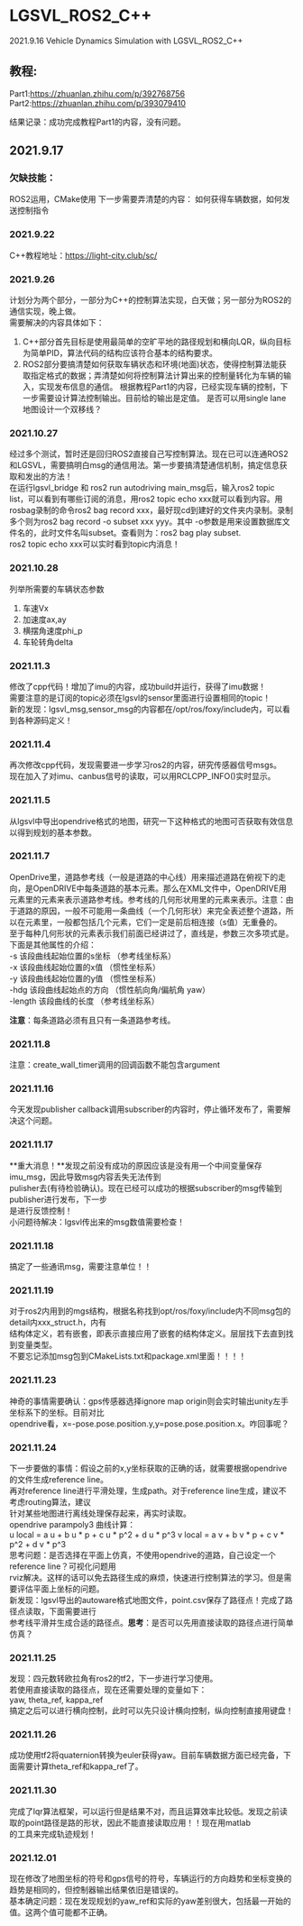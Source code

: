 # LGSVL_ROS2_C++
2021.9.16
Vehicle Dynamics Simulation with LGSVL_ROS2_C++

## 教程:  
Part1:https://zhuanlan.zhihu.com/p/392768756
Part2:https://zhuanlan.zhihu.com/p/393079410

结果记录：成功完成教程Part1的内容，没有问题。

## 2021.9.17
### 欠缺技能：
ROS2运用，CMake使用
下一步需要弄清楚的内容：
如何获得车辆数据，如何发送控制指令

### 2021.9.22
C++教程地址：https://light-city.club/sc/

### 2021.9.26 
计划分为两个部分，一部分为C++的控制算法实现，白天做；另一部分为ROS2的通信实现，晚上做。  
需要解决的内容具体如下：
1. C++部分首先目标是使用最简单的空旷平地的路径规划和横向LQR，纵向目标为简单PID，算法代码的结构应该符合基本的结构要求。
2. ROS2部分要搞清楚如何获取车辆状态和环境(地面)状态，使得控制算法能获取指定格式的数据；弄清楚如何将控制算法计算出来的控制量转化为车辆的输入，实现发布信息的通信。 
根据教程Part1的内容，已经实现车辆的控制，下一步需要设计算法控制输出。目前给的输出是定值。
是否可以用single lane地图设计一个双移线？

### 2021.10.27
经过多个测试，暂时还是回归ROS2直接自己写控制算法。现在已可以连通ROS2和LGSVL，需要搞明白msg的通信用法。第一步要搞清楚通信机制，搞定信息获取和发出的方法！  
在运行lgsvl_bridge 和 ros2 run autodriving main_msg后，输入ros2 topic list，可以看到有哪些订阅的消息，用ros2 topic echo xxx就可以看到内容。用rosbag录制的命令ros2 bag record xxx，最好现cd到建好的文件夹内录制。录制多个则为ros2 bag record -o subset xxx yyy。其中 -o参数是用来设置数据库文件名的，此时文件名叫subset。查看则为：ros2 bag play subset.  
ros2 topic echo xxx可以实时看到topic内消息！

### 2021.10.28
列举所需要的车辆状态参数
1. 车速Vx
2. 加速度ax,ay
3. 横摆角速度phi_p
4. 车轮转角delta

### 2021.11.3
修改了cpp代码！增加了imu的内容，成功build并运行，获得了imu数据！  
需要注意的是订阅的topic必须在lgsvl的sensor里面进行设置相同的topic！  
新的发现：lgsvl_msg,sensor_msg的内容都在/opt/ros/foxy/include内，可以看到各种源码定义！  

### 2021.11.4
再次修改cpp代码，发现需要进一步学习ros2的内容，研究传感器信号msgs。  
现在加入了对imu、canbus信号的读取，可以用RCLCPP_INFO()实时显示。

### 2021.11.5
从lgsvl中导出opendrive格式的地图，研究一下这种格式的地图可否获取有效信息以得到规划的基本参数。  

### 2021.11.7
OpenDrive里，道路参考线（一般是道路的中心线）用来描述道路在俯视下的走向，是OpenDRIVE中每条道路的基本元素。那么在XML文件中，OpenDRIVE用<road>元素里的<planView>元素来表示道路参考线。参考线的几何形状用<planView>里的<geometry>元素来表示。注意：由于道路的原因，一般不可能用一条曲线（一个几何形状）来完全表述整个道路，所以在<planView>元素里，一般都包括几个<geometry>元素，它们一定是前后相连接（s值）无重叠的。  
至于每种几何形状的元素表示我们前面已经讲过了，直线是<line>，参数三次多项式是<paramPoly3>。下面是其他属性的介绍：  
-s 该段曲线起始位置的s坐标 （参考线坐标系）  
-x 该段曲线起始位置的x值 （惯性坐标系）  
-y 该段曲线起始位置的y值 （惯性坐标系）  
-hdg 该段曲线起始点的方向 （惯性航向角/偏航角 yaw）  
-length 该段曲线的长度 （参考线坐标系）  

**注意**：每条道路必须有且只有一条道路参考线。

### 2021.11.8
注意：create_wall_timer调用的回调函数不能包含argument

### 2021.11.16
今天发现publisher callback调用subscriber的内容时，停止循环发布了，需要解决这个问题。

### 2021.11.17
**重大消息！**发现之前没有成功的原因应该是没有用一个中间变量保存imu_msg，因此导致msg内容丢失无法传到  
pulisher去(有待检验确认)。现在已经可以成功的根据subscriber的msg传输到publisher进行发布，下一步  
是进行反馈控制！  
小问题待解决：lgsvl传出来的msg数值需要检查！  

### 2021.11.18
搞定了一些通讯msg，需要注意单位！！  

### 2021.11.19
对于ros2内用到的mgs结构，根据名称找到opt/ros/foxy/include内不同msg包的detail内xxx_struct.h，内有  
结构体定义，若有嵌套，即表示直接应用了嵌套的结构体定义。层层找下去直到找到变量类型。  
不要忘记添加msg包到CMakeLists.txt和package.xml里面！！！！  

### 2021.11.23
神奇的事情需要确认：gps传感器选择ignore map origin则会实时输出unity左手坐标系下的坐标。目前对比  
opendrive看，x=-pose.pose.position.y,y=pose.pose.position.x。咋回事呢？  

### 2021.11.24
下一步要做的事情：假设之前的x,y坐标获取的正确的话，就需要根据opendrive的文件生成reference line。  
再对reference line进行平滑处理，生成path。对于reference line生成，建议不考虑routing算法，建议  
针对某些地图进行离线处理保存起来，再实时读取。  
opendrive parampoly3 曲线计算：  
u local = a u + b u * p + c u * p^2 + d u * p^3
v local = a v + b v * p + c v * p^2 + d v * p^3  
思考问题：是否选择在平面上仿真，不使用opendrive的道路，自己设定一个reference line？可视化问题用  
rviz解决。这样的话可以免去路径生成的麻烦，快速进行控制算法的学习。但是需要评估平面上坐标的问题。  
新发现：lgsvl导出的autoware格式地图文件，point.csv保存了路径点！完成了路径点读取，下面需要进行  
参考线平滑并生成合适的路径点。**思考**：是否可以先用直接读取的路径点进行简单仿真？

### 2021.11.25
发现：四元数转欧拉角有ros2的tf2，下一步进行学习使用。  
若使用直接读取的路径点，现在还需要处理的变量如下：  
yaw, theta_ref, kappa_ref  
搞定之后可以进行横向控制，此时可以先只设计横向控制，纵向控制直接用键盘！

### 2021.11.26
成功使用tf2将quaternion转换为euler获得yaw。目前车辆数据方面已经完备，下面需要计算theta_ref和kappa_ref了。

### 2021.11.30
完成了lqr算法框架，可以运行但是结果不对，而且运算效率比较低。发现之前读取的point路径是路的形状，因此不能直接读取应用！！现在用matlab  
的工具来完成轨迹规划！

### 2021.12.01
现在修改了地图坐标的符号和gps信号的符号，车辆运行的方向趋势和坐标变换的趋势是相同的，但控制器输出结果依旧是错误的。  
基本确定问题：现在发现规划的yaw_ref和实际的yaw差别很大，包括最一开始的值。这两个值可能都不正确。  